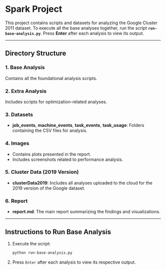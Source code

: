 # Spark Project

This project contains scripts and datasets for analyzing the Google Cluster 2011 dataset. To execute all the base analyses together, run the script **`run-base-analysis.py`**. Press **Enter** after each analysis to view its output.

---

## Directory Structure

### 1. **Base Analysis**
   Contains all the foundational analysis scripts.

### 2. **Extra Analysis**
   Includes scripts for optimization-related analyses.

### 3. **Datasets**
   - **job_events**, **machine_events**, **task_events**, **task_usage**: Folders containing the CSV files for analysis.

### 4. **Images**
   - Contains plots presented in the report.
   - Includes screenshots related to performance analysis.

### 5. **Cluster Data (2019 Version)**
   - **clusterData2019**: Includes all analyses uploaded to the cloud for the 2019 version of the Google dataset.

### 6. **Report**
   - **report.md**: The main report summarizing the findings and visualizations.

---

## Instructions to Run Base Analysis

1. Execute the script:  
   ```bash
   python run-base-analysis.py

2. Press `Enter` after each analysis to view its respective output.